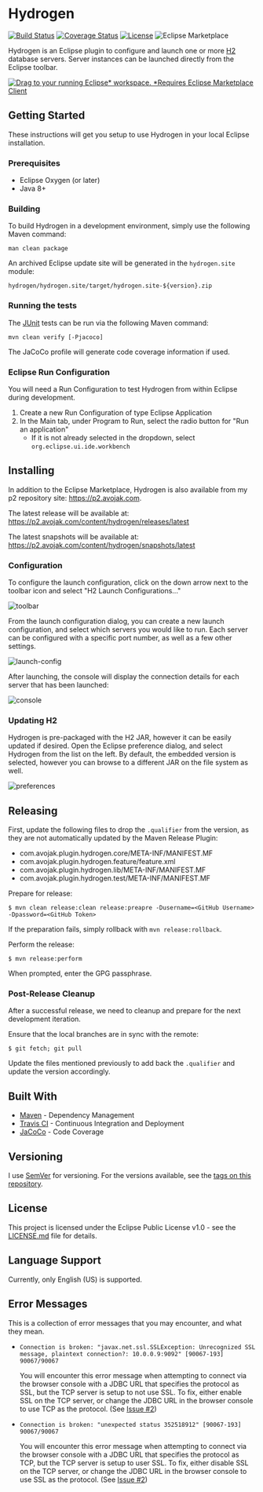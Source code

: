 # Hydrogen

[![Build Status](https://travis-ci.org/avojak/hydrogen.svg?branch=master)](https://travis-ci.org/avojak/hydrogen) [![Coverage Status](https://coveralls.io/repos/github/avojak/hydrogen/badge.svg?branch=master)](https://coveralls.io/github/avojak/hydrogen?branch=master) [![License](https://img.shields.io/badge/license-EPL%201.0-blue.svg)](https://opensource.org/licenses/EPL-1.0) ![Eclipse Marketplace](https://img.shields.io/eclipse-marketplace/v/hydrogen.svg)

Hydrogen is an Eclipse plugin to configure and launch one or more [H2](http://www.h2database.com/html/main.html) database servers. Server instances can be launched directly from the Eclipse toolbar.

[![Drag to your running Eclipse* workspace. *Requires Eclipse Marketplace Client](https://marketplace.eclipse.org/sites/all/themes/solstice/public/images/marketplace/btn-install.png)](http://marketplace.eclipse.org/marketplace-client-intro?mpc_install=4581942 "Drag to your running Eclipse* workspace. *Requires Eclipse Marketplace Client")

## Getting Started

These instructions will get you setup to use Hydrogen in your local Eclipse installation.

### Prerequisites

 - Eclipse Oxygen (or later)
 - Java 8+
 
### Building

To build Hydrogen in a development environment, simply use the following Maven command:

```
man clean package
```

An archived Eclipse update site will be generated in the `hydrogen.site` module:

```
hydrogen/hydrogen.site/target/hydrogen.site-${version}.zip
```

### Running the tests

The [JUnit](http://junit.org/junit4/) tests can be run via the following Maven command:

```
mvn clean verify [-Pjacoco]
```

The JaCoCo profile will generate code coverage information if used.

### Eclipse Run Configuration

You will need a Run Configuration to test Hydrogen from within Eclipse during development.

1. Create a new Run Configuration of type Eclipse Application
2. In the Main tab, under Program to Run, select the radio button for "Run an application"
   - If it is not already selected in the dropdown, select `org.eclipse.ui.ide.workbench`

## Installing

In addition to the Eclipse Marketplace, Hydrogen is also available from my p2 repository site: https://p2.avojak.com.

The latest release will be available at: https://p2.avojak.com/content/hydrogen/releases/latest

The latest snapshots will be available at: https://p2.avojak.com/content/hydrogen/snapshots/latest

### Configuration

To configure the launch configuration, click on the down arrow next to the toolbar icon and select "H2 Launch Configurations..."

![toolbar](img/toolbar.png)

From the launch configuration dialog, you can create a new launch configuration, and select which servers you would like to run. Each server can be configured with a specific port number, as well as a few other settings.

![launch-config](img/launch-config.png)

After launching, the console will display the connection details for each server that has been launched:

![console](img/console.png)

### Updating H2

Hydrogen is pre-packaged with the H2 JAR, however it can be easily updated if desired. Open the Eclipse preference dialog, and select Hydrogen from the list on the left. By default, the embedded version is selected, however you can browse to a different JAR on the file system as well.

![preferences](img/preferences.png)

## Releasing

First, update the following files to drop the `.qualifier` from the version, as they are not automatically updated by the Maven Release Plugin:

* com.avojak.plugin.hydrogen.core/META-INF/MANIFEST.MF
* com.avojak.plugin.hydrogen.feature/feature.xml
* com.avojak.plugin.hydrogen.lib/META-INF/MANIFEST.MF
* com.avojak.plugin.hydrogen.test/META-INF/MANIFEST.MF

Prepare for release:

```console
$ mvn clean release:clean release:preapre -Dusername=<GitHub Username> -Dpassword=<GitHub Token>
```

If the preparation fails, simply rollback with `mvn release:rollback`.

Perform the release:

```console
$ mvn release:perform
```

When prompted, enter the GPG passphrase.

### Post-Release Cleanup

After a successful release, we need to cleanup and prepare for the next development iteration.

Ensure that the local branches are in sync with the remote:

```console
$ git fetch; git pull
```

Update the files mentioned previously to add back the `.qualifier` and update the version accordingly.

## Built With

* [Maven](https://maven.apache.org/) - Dependency Management
* [Travis CI](https://travis-ci.org) - Continuous Integration and Deployment
* [JaCoCo](http://www.eclemma.org/jacoco/) - Code Coverage

## Versioning

I use [SemVer](http://semver.org/) for versioning. For the versions available, see the [tags on this repository](https://github.com/your/project/tags). 

## License

This project is licensed under the Eclipse Public License v1.0 - see the [LICENSE.md](LICENSE.md) file for details.

## Language Support

Currently, only English (US) is supported.

## Error Messages

This is a collection of error messages that you may encounter, and what they mean.

* `Connection is broken: "javax.net.ssl.SSLException: Unrecognized SSL message, plaintext connection?: 10.0.0.9:9092" [90067-193] 90067/90067`

    You will encounter this error message when attempting to connect via the browser console with a JDBC URL that specifies the protocol as SSL, but the TCP server is setup to not use SSL. To fix, either enable SSL on the TCP server, or change the JDBC URL in the browser console to use TCP as the protocol. (See [Issue #2](https://github.com/avojak/hydrogen/issues/2))

* `Connection is broken: "unexpected status 352518912" [90067-193] 90067/90067`

    You will encounter this error message when attempting to connect via the browser console with a JDBC URL that specifies the protocol as TCP, but the TCP server is setup to user SSL. To fix, either disable SSL on the TCP server, or change the JDBC URL in the browser console to use SSL as the protocol. (See [Issue #2](https://github.com/avojak/hydrogen/issues/2))
